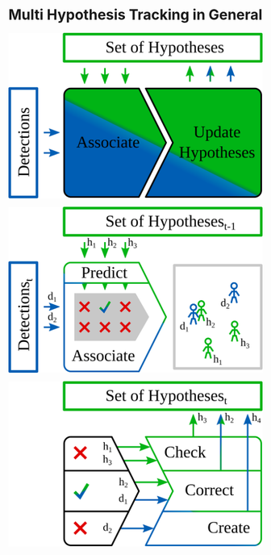 # Multi Hypothesis Tracking in General

![Overview](images/overview.png)

![Association](images/association.png)

![Update](images/update.png)